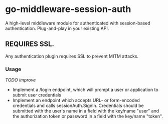 # go-middleware-session-auth
A high-level middleware module for authenticated with session-based authentication. Plug-and-play in your existing API.

## REQUIRES SSL.
Any authentication plugin requires SSL to prevent MITM attacks.

### Usage
*TODO improve*
 - Implement a /login endpoint, which will prompt a user or application to submit user credentials
 - Implement an endpoint which accepts URL- or form-encoded credentials and calls sessionAuth.SignIn. Credentials should be submitted with the user's name in a field with the key/name "user" and the authorization token or password in a field with the key/name "token".
